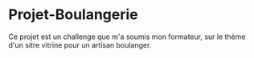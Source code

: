 # Projet-Boulangerie

Ce projet est un challenge que m'a soumis mon formateur, sur le thème d'un sitre vitrine pour un artisan boulanger.
